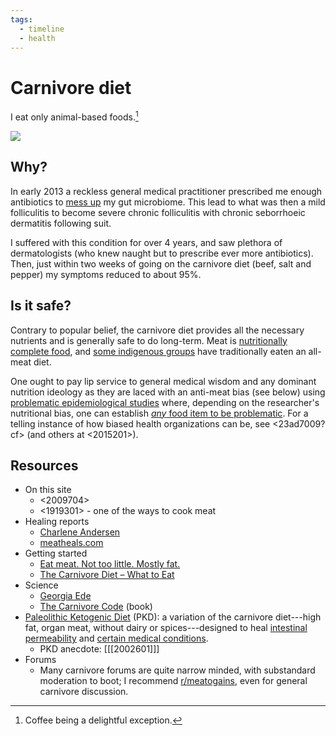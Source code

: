 ```yaml
---
tags:
  - timeline
  - health
---
```


# Carnivore diet

I eat only animal-based foods.[^coffee]

[^coffee]: Coffee being a delightful exception.

![](/static/beef.jpg)

## Why?

In early 2013 a reckless general medical practitioner prescribed me enough antibiotics to [mess up](https://en.wikipedia.org/wiki/Dysbiosis) my gut microbiome. This lead to what was then a mild folliculitis to become severe chronic folliculitis with chronic seborrhoeic dermatitis following suit.

I suffered with this condition for over 4 years, and saw plethora of dermatologists \(who knew naught but to prescribe ever more antibiotics\). Then, just within two weeks of going on the carnivore diet \(beef, salt and pepper\) my symptoms reduced to about 95%.

## Is it safe?

Contrary to popular belief, the carnivore diet provides all the necessary nutrients and is generally safe to do long-term. Meat is [nutritionally complete food](http://www.diagnosisdiet.com/food/meats/), and [some indigenous groups](https://justmeat.co/peoples/) have traditionally eaten an all-meat diet.

One ought to pay lip service to general medical wisdom and any dominant nutrition ideology as they are laced with an anti-meat bias \(see below\) using [problematic epidemiological studies](https://www.diagnosisdiet.com/epidemilogical-studies/) where, depending on the researcher's nutritional bias, one can establish [_any_ food item to be problematic](https://academic.oup.com/ajcn/article/97/1/127/4576988). For a telling instance of how biased health organizations can be, see <23ad7009?cf> (and others at <2015201>).


## Resources

* On this site
  * <2009704>
  * <1919301> - one of the ways to cook meat
* Healing reports
  * [Charlene  Andersen](http://web.archive.org/web/20191101053010/http://meatheals.com/2018/02/04/charlene-andersen/)
  * [meatheals.com](http://meatheals.com/)
* Getting started
  * [Eat meat. Not too little. Mostly fat.](https://www.mostly-fat.com/eat-meat-not-too-little-mostly-fat/)
  * [The Carnivore Diet – What to Eat](https://meat.health/knowledge-base/carnivore-diet-what-to-eat/)
* Science
  * [Georgia Ede](https://www.diagnosisdiet.com/full-article/meat)
  * [The Carnivore Code](https://carnivoremd.com/book/) (book)
* [Paleolithic Ketogenic Diet](https://www.researchgate.net/publication/323151200_Therapeutic_protocol_of_Paleomedicina_Hungary) (PKD): a variation of the carnivore diet---high fat, organ meat, without dairy or spices---designed to heal [intestinal permeability](https://www.youtube.com/watch?v=nDPM8o9jcFA) and [certain medical conditions](https://justmeat.co/wiki/pkd/#case-studies).
  * PKD anecdote: [[[2002601]]]
* Forums
  * Many carnivore forums are quite narrow minded, with substandard moderation to boot; I recommend [r/meatogains](https://www.reddit.com/r/meatogains/), even for general carnivore discussion.

